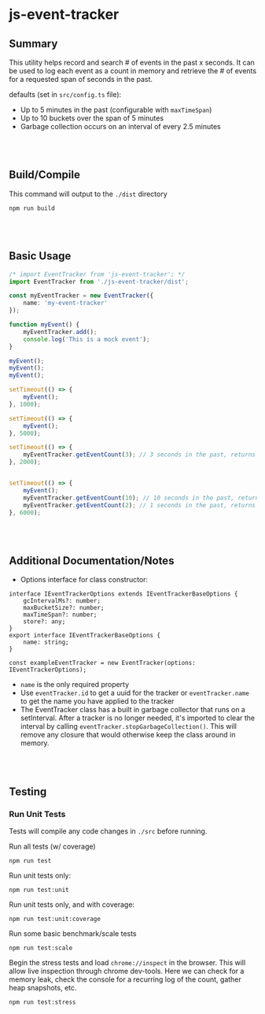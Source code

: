 # js-event-tracker
## Summary
This utility helps record and search # of events in the past x seconds. It can be used to log each event as a count in memory and retrieve the # of events for a requested span of seconds in the past.

defaults (set in `src/config.ts` file):
* Up to 5 minutes in the past (configurable with `maxTimeSpan`)
* Up to 10 buckets over the span of 5 minutes
* Garbage collection occurs on an interval of every 2.5 minutes

<br/><br/>
## Build/Compile
This command will output to the `./dist` directory
```
npm run build
```
<br/><br/>
## Basic Usage
```ts
/* import EventTracker from 'js-event-tracker'; */
import EventTracker from './js-event-tracker/dist';

const myEventTracker = new EventTracker({
    name: 'my-event-tracker'
});

function myEvent() {
    myEventTracker.add();
    console.log('This is a mock event');
}

myEvent();
myEvent();
myEvent();

setTimeout(() => {
    myEvent();
}, 1000);

setTimeout(() => {
    myEvent();
}, 5000);

setTimeout(() => {
    myEventTracker.getEventCount(3); // 3 seconds in the past, returns a count of 4
}, 2000);


setTimeout(() => {
    myEvent();
    myEventTracker.getEventCount(10); // 10 seconds in the past, returns a count of 6
    myEventTracker.getEventCount(2); // 1 seconds in the past, returns a count of 1
}, 6000);

```

<br/><br/>
## Additional Documentation/Notes
* Options interface for class constructor:
```
interface IEventTrackerOptions extends IEventTrackerBaseOptions {
    gcIntervalMs?: number;
    maxBucketSize?: number;
    maxTimeSpan?: number;
    store?: any;
}
export interface IEventTrackerBaseOptions {
    name: string;
}

const exampleEventTracker = new EventTracker(options: IEventTrackerOptions);

```
* `name` is the only required property
* Use `eventTracker.id` to get a uuid for the tracker or `eventTracker.name` to get the name you have applied to the tracker
* The EventTracker class has a built in garbage collector that runs on a setInterval. After a tracker is no longer needed, it's imported to clear the interval by calling `eventTracker.stopGarbageCollection()`. This will remove any closure that would otherwise keep the class around in memory.

<br/><br/>
## Testing
### Run Unit Tests
Tests will compile any code changes in `./src` before running.

Run all tests (w/ coverage)
```
npm run test
```
Run unit tests only:
```
npm run test:unit
```
Run unit tests only, and with coverage:
```
npm run test:unit:coverage
```
Run some basic benchmark/scale tests
```
npm run test:scale
```
Begin the stress tests and load `chrome://inspect` in the browser. This will allow live inspection through chrome dev-tools. Here we can check for a memory leak, check the console for a recurring log of the count, gather heap snapshots, etc.
```
npm run test:stress
```